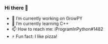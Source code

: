 ### Hi there 👋

- 🔭 I’m currently working on GrowPY
- 🌱 I’m currently learning C++
- 📫 How to reach me: iProgramInPython#1482
- ⚡ Fun fact: I like pizza!
